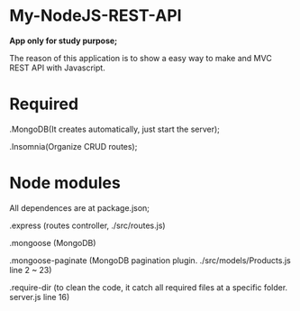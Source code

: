 <h1> My-NodeJS-REST-API </h1>
<b> App only for study purpose; </b>
<p> The reason of this application is to show a easy way to make and MVC REST API with Javascript. </p>

<h1> Required </h1>
<p> .MongoDB(It creates automatically, just start the server); </p>
<p> .Insomnia(Organize CRUD routes); </p>

<h1> Node modules </h1>
<p> All dependences are at package.json; </p>
<p> .express (routes controller, ./src/routes.js) </p>
<p> .mongoose (MongoDB) </p>
<p> .mongoose-paginate (MongoDB pagination plugin. ./src/models/Products.js line 2 ~ 23) </p>
<p> .require-dir (to clean the code, it catch all required files at a specific folder. server.js line 16) </p>
